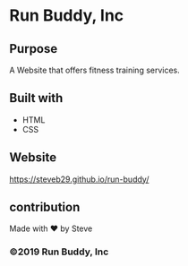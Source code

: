 # Run Buddy, Inc

## Purpose
A Website that offers fitness training services.

## Built with
* HTML
* CSS

## Website
https://steveb29.github.io/run-buddy/

## contribution
Made with ❤️ by Steve

### ©️2019 Run Buddy, Inc
